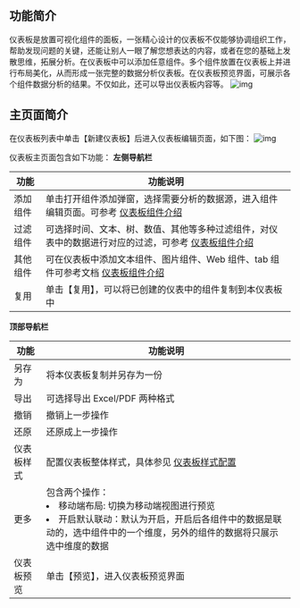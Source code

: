 ## 功能简介
仪表板是放置可视化组件的面板，一张精心设计的仪表板不仅能够协调组织工作，帮助发现问题的关键，还能让别人一眼了解您想表达的内容，或者在您的基础上发散思维，拓展分析。在仪表板中可以添加任意组件。多个组件放置在仪表板上并进行布局美化，从而形成一张完整的数据分析仪表板。在仪表板预览界面，可展示各个组件数据分析的结果。不仅如此，还可以导出仪表板内容等。
![img](https://main.qcloudimg.com/raw/4ef44da47bd064db61086739ec256cb3.png)        



## 主页面简介
在仪表板列表中单击【新建仪表板】后进入仪表板编辑页面，如下图：
![img](https://main.qcloudimg.com/raw/ef11d1117c1afe6c263266f8b3af5976.png)        

仪表板主页面包含如下功能：
**左侧导航栏** 

| 功能           | 功能说明                                                     |
| -------------- | ------------------------------------------------------------ |
| 添加组件       | 单击打开组件添加弹窗，选择需要分析的数据源，进入组件编辑页面。可参考 [仪表板组件介绍](https://docs.qq.com/doc/DV3V4ZHdJcWh3VHps) |
| 过滤组件       | 可选择时间、文本、树、数值、其他等多种过滤组件，对仪表中的数据进行对应的过滤，可参考 [仪表板组件介绍](https://docs.qq.com/doc/DV3V4ZHdJcWh3VHps) |
| 其他组件       | 可在仪表板中添加文本组件、图片组件、Web 组件、tab 组件可参考文档 [仪表板组件介绍](https://docs.qq.com/doc/DV3V4ZHdJcWh3VHps) |
| 复用           | 单击【复用】，可以将已创建的仪表中的组件复制到本仪表板中 |


**顶部导航栏**        

| 功能           | 功能说明                                                     |
| -------------- | ------------------------------------------------------------ |
| 另存为         | 将本仪表板复制并另存为一份                                   |
| 导出           | 可选择导出 Excel/PDF 两种格式                                  |
| 撤销           | 撤销上一步操作                                               |
| 还原           | 还原成上一步操作                                             |
| 仪表板样式     | 配置仪表板整体样式，具体参见 [仪表板样式配置](https://docs.qq.com/doc/DV3dkekhXWW5NQ3hS) |
| 更多           | 包含两个操作：<br><li>移动端布局: 切换为移动端视图进行预览<br><li>开启默认联动：默认为开启，开启后各组件中的数据是联动的，选中组件中的一个维度，另外的组件的数据将只展示选中维度的数据 |
| 仪表板预览     | 单击【预览】，进入仪表板预览界面                                 |
